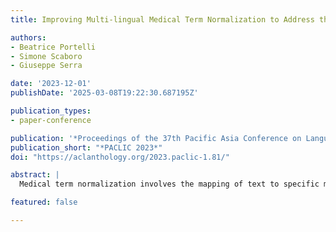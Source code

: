 ```yaml
---
title: Improving Multi-lingual Medical Term Normalization to Address the Long-Tail Problem

authors:
- Beatrice Portelli
- Simone Scaboro
- Giuseppe Serra

date: '2023-12-01'
publishDate: '2025-03-08T19:22:30.687195Z'

publication_types:
- paper-conference

publication: '*Proceedings of the 37th Pacific Asia Conference on Language, Information and Computation*'
publication_short: "*PACLIC 2023*"
doi: "https://aclanthology.org/2023.paclic-1.81/"

abstract: |
  Medical term normalization involves the mapping of text to specific medical terms within a medical ontology. However, due to the vast number of possible medical terms and the scarcity of annotated datasets, this task becomes particularly challenging, especially for languages other than English, where the problem is further amplified. In this paper, we propose an approach to tackle this challenge by experimenting with the ontology pre-training (OP) method. We explore its potential for generalization across multiple languages. The core of this method lies in utilizing a large medical ontology, such as MedDRA, to generate synthetic samples in various languages to use during the model’s pre-training. This augmentation technique aims to enhance the model’s ability to generalize to classes that were not encountered during the fine-tuning process. To assess the effectiveness of our approach, we compare the performance of a robust zero-shot multilingual model with traditional fine-tuning, ontology pre-training, and their combined strategies. We experiment on three datasets for medical entity normalization belonging to different languages (English, French, and Russian), and analyze the effect of the presence/absence of the target language in the pre-training step. The results demonstrate the successful extension of ontology pre-training to multiple languages. We observe that multi-language pretraining significantly improves the baseline performance of models, enabling them to achieve strong performance without any loss when finetuned on new languages.

featured: false

---
```

